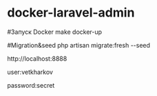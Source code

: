 # docker-laravel-admin

#Запуск Docker
make docker-up

#Migration&seed
php artisan migrate:fresh --seed

http://localhost:8888

user:vetkharkov

password:secret

